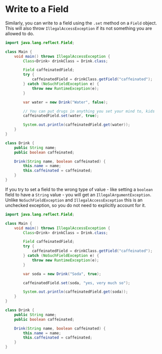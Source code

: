 # Write to a Field

Similarly, you can write to a field using the `.set` method on a `Field` object.
This will also throw `IllegalAccessException` if its not something you are allowed to do.

```java
import java.lang.reflect.Field;

class Main {
    void main() throws IllegalAccessException {
        Class<Drink> drinkClass = Drink.class;

        Field caffeinatedField;
        try {
            caffeinatedField = drinkClass.getField("caffeinated");
        } catch (NoSuchFieldException e) {
            throw new RuntimeException(e);
        }

        var water = new Drink("Water", false);

        // You can put drugs in anything you set your mind to, kids
        caffeinatedField.set(water, true);

        System.out.println(caffeinatedField.get(water));
    }
}

class Drink {
    public String name;
    public boolean caffeinated;

    Drink(String name, boolean caffeinated) {
        this.name = name;
        this.caffeinated = caffeinated;
    }
}
```

If you try to set a field to the wrong type of value - like setting a `boolean` field to have a `String` value -
you will get an `IllegalArgumentException`. Unlike `NoSuchFieldException` and `IllegalAccessException` this is an
unchecked exception, so you do not need to explicitly account for it.

```java
import java.lang.reflect.Field;

class Main {
    void main() throws IllegalAccessException {
        Class<Drink> drinkClass = Drink.class;

        Field caffeinatedField;
        try {
            caffeinatedField = drinkClass.getField("caffeinated");
        } catch (NoSuchFieldException e) {
            throw new RuntimeException(e);
        }

        var soda = new Drink("Soda", true);

        caffeinatedField.set(soda, "yes, very much so");

        System.out.println(caffeinatedField.get(soda));
    }
}

class Drink {
    public String name;
    public boolean caffeinated;

    Drink(String name, boolean caffeinated) {
        this.name = name;
        this.caffeinated = caffeinated;
    }
}
```